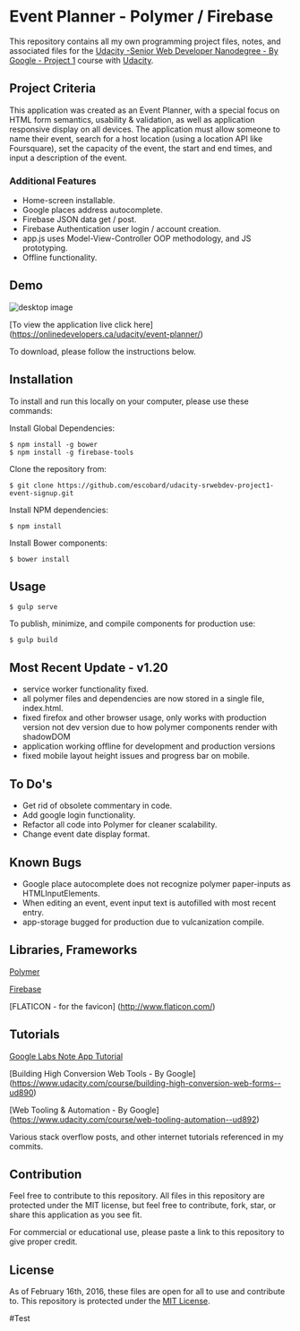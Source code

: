 # Event Planner - Polymer / Firebase
This repository contains all my own programming project files, notes, and associated files for the [Udacity -Senior Web Developer Nanodegree - By Google - Project 1](https://www.udacity.com/course/object-oriented-javascript--ud015) course with [Udacity](https://www.udacity.com/). 

## Project Criteria
This application was created as an Event Planner, with a special focus on HTML form semantics, usability & validation, as well as application responsive display on all devices. The application must allow someone to name their event, search for a host location (using a location API like Foursquare), set the capacity of the event, the start and end times, and input a description of the event.

### Additional Features
- Home-screen installable.
- Google places address autocomplete.
- Firebase JSON data get / post. 
- Firebase Authentication user login / account creation.
- app.js uses Model-View-Controller OOP methodology, and JS prototyping.
- Offline functionality.

## Demo

![desktop image](https://onlinedevelopers.ca/udacity/event-planner/components/img/read-me/proj1-collage.jpg)

[To view the application live click here] (https://onlinedevelopers.ca/udacity/event-planner/)

To download, please follow the instructions below.

## Installation

To install and run this locally on your computer, please use these commands:

Install Global Dependencies:
```
$ npm install -g bower
$ npm install -g firebase-tools 
```

Clone the repository from: 
```
$ git clone https://github.com/escobard/udacity-srwebdev-project1-event-signup.git
```

Install NPM dependencies:
```
$ npm install
```

Install Bower components:
```
$ bower install
```

## Usage

```
$ gulp serve
```

To publish, minimize, and compile components for production use:

```
$ gulp build
```

## Most Recent Update - v1.20
- service worker functionality fixed.
- all polymer files and dependencies are now stored in a single file, index.html.
- fixed firefox and other browser usage, only works with production version not dev version due to how polymer components render with shadowDOM
- application working offline for development and production versions
- fixed mobile layout height issues and progress bar on mobile.

## To Do's
- Get rid of obsolete commentary in code.
- Add google login functionality.
- Refactor all code into Polymer for cleaner scalability. 
- Change event date display format.

## Known Bugs
- Google place autocomplete does not recognize polymer paper-inputs as HTMLInputElements.
- When editing an event, event input text is autofilled with most recent entry.
- app-storage bugged for production due to vulcanization compile.

## Libraries, Frameworks

[Polymer](https://codelabs.developers.google.com/codelabs/polymer-firebase-pwa/index.html?index=..%2F..%2Findex#0)

[Firebase](https://codelabs.developers.google.com/codelabs/polymer-firebase-pwa/index.html?index=..%2F..%2Findex#0)

[FLATICON - for the favicon] (http://www.flaticon.com/)

## Tutorials

[Google Labs Note App Tutorial](https://codelabs.developers.google.com/codelabs/polymer-firebase-pwa/index.html?index=..%2F..%2Findex#0)

[Building High Conversion Web Tools - By Google] (https://www.udacity.com/course/building-high-conversion-web-forms--ud890) 

[Web Tooling & Automation - By Google] (https://www.udacity.com/course/web-tooling-automation--ud892)

Various stack overflow posts, and other internet tutorials referenced in my commits. 

## Contribution

Feel free to contribute to this repository. All files in this repository are protected under the MIT license, but feel free to contribute, fork, star, or share this application as you see fit.

For commercial or educational use, please paste a link to this repository to give proper credit.

## License
As of February 16th, 2016, these files are open for all to use and contribute to. This repository is protected under the [MIT License](http://choosealicense.com/licenses/mit/).

#Test